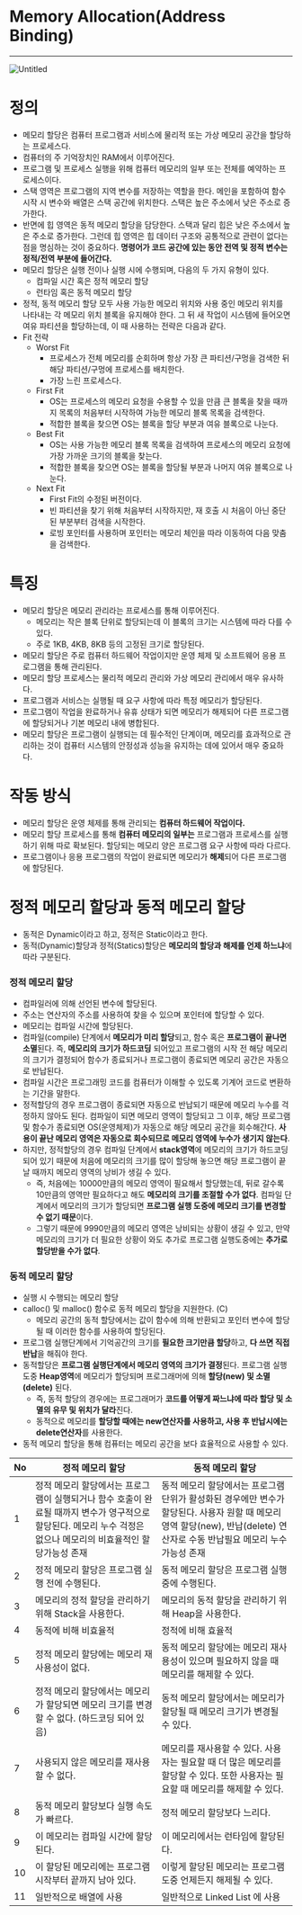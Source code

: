 # Memory Allocation(Address Binding)

---

![Untitled](Memory_Allocation(Address_Binding)/Untitled.png)

# 정의

- 메모리 할당은 컴퓨터 프로그램과 서비스에 물리적 또는 가상 메모리 공간을 할당하는 프로세스다.
- 컴퓨터의 주 기억장치인 RAM에서 이루어진다.
- 프로그램 및 프로세스 실행을 위해 컴퓨터 메모리의 일부 또는 전체를 예약하는 프로세스이다.
- 스택 영역은 프로그램의 지역 변수를 저장하는 역할을 한다. 메인을 포함하여 함수 시작 시 변수와 배열은 스택 공간에 위치한다. 스택은 높은 주소에서 낮은 주소로 증가한다.
- 반면에 힙 영역은 동적 메모리 할당을 담당한다. 스택과 달리 힙은 낮은 주소에서 높은 주소로 증가한다. 그런데 힙 영역은 힙 데이터 구조와 공통적으로 관련이 없다는 점을 명심하는 것이 중요하다. **명령어가 코드 공간에 있는 동안 전역 및 정적 변수는 정적/전역 부분에 들어간다.**
- 메모리 할당은 실행 전이나 실행 시에 수행되며, 다음의 두 가지 유형이 있다.
    - 컴파일 시간 혹은 정적 메모리 할당
    - 런타임 혹은 동적 메모리 할당
- 정적, 동적 메모리 할당 모두 사용 가능한 메모리 위치와 사용 중인 메모리 위치를 나타내는 각 메모리 위치 블록을 유지해야 한다. 그 뒤 새 작업이 시스템에 들어오면 여유 파티션을 할당하는데, 이 때 사용하는 전략은 다음과 같다.
- Fit 전략
    - Worst Fit
        - 프로세스가 전체 메모리를 순회하며 항상 가장 큰 파티션/구멍을 검색한 뒤 해당 파티션/구멍에 프로세스를 배치한다.
        - 가장 느린 프로세스다.
    - First Fit
        - OS는 프로세스의 메모리 요청을 수용할 수 있을 만큼 큰 블록을 찾을 때까지 목록의 처음부터 시작하여 가능한 메모리 블록 목록을 검색한다.
        - 적합한 블록을 찾으면 OS는 블록을 할당 부분과 여유 블록으로 나눈다.
    - Best Fit
        - OS는 사용 가능한 메모리 블록 목록을 검색하여 프로세스의 메모리 요청에 가장 가까운 크기의 블록을 찾는다.
        - 적합한 블록을 찾으면 OS는 블록을 할당될 부분과 나머지 여유 블록으로 나눈다.
    - Next Fit
        - First Fit의 수정된 버전이다.
        - 빈 파티션을 찾기 위해 처음부터 시작하지만, 재 호출 시 처음이 아닌 중단된 부분부터 검색을 시작한다.
        - 로빙 포인터를 사용하며 포인터는 메모리 체인을 따라 이동하여 다음 맞춤을 검색한다.

# 특징

- 메모리 할당은 메모리 관리라는 프로세스를 통해 이루어진다.
    - 메모리는 작은 블록 단위로 할당되는데 이 블록의 크기는 시스템에 따라 다를 수 있다.
    - 주로 1KB, 4KB, 8KB 등의 고정된 크기로 할당된다.
- 메모리 할당은 주로 컴퓨터 하드웨어 작업이지만 운영 체제 및 소프트웨어 응용 프로그램을 통해 관리된다.
- 메모리 할당 프로세스는 물리적 메모리 관리와 가상 메모리 관리에서 매우 유사하다.
- 프로그램과 서비스는 실행될 때 요구 사항에 따라 특정 메모리가 할당된다.
- 프로그램이 작업을 완료하거나 유휴 상태가 되면 메모리가 해제되어 다른 프로그램에 할당되거나 기본 메모리 내에 병합된다.
- 메모리 할당은 프로그램이 실행되는 데 필수적인 단계이며, 메모리를 효과적으로 관리하는 것이 컴퓨터 시스템의 안정성과 성능을 유지하는 데에 있어서 매우 중요하다.

# 작동 방식

- 메모리 할당은 운영 체제를 통해 관리되는 **컴퓨터 하드웨어 작업이다.**
- 메모리 할당 프로세스를 통해 **컴퓨터 메모리의 일부는** 프로그램과 프로세스를 실행하기 위해 따로 확보된다. 할당되는 메모리 양은 프로그램 요구 사항에 따라 다르다.
- 프로그램이나 응용 프로그램의 작업이 완료되면 메모리가 **해제**되어 다른 프로그램에 할당된다.

# 정적 메모리 할당과 동적 메모리 할당

- 동적은 Dynamic이라고 하고, 정적은 Static이라고 한다.
- 동적(Dynamic)할당과 정적(Statics)할당은 **메모리의 할당과 해제를 언제 하느냐**에 따라 구분된다.

### **정적 메모리 할당**

- 컴파일러에 의해 선언된 변수에 할당된다.
- 주소는 연산자의 주소를 사용하여 찾을 수 있으며 포인터에 할당할 수 있다.
- 메모리는 컴파일 시간에 할당된다.
- 컴파일(compile) 단계에서 **메모리가 미리 할당**되고, 함수 혹은 **프로그램이 끝나면 소멸**된다. 즉, **메모리의 크기가 하드코딩** 되어있고 프로그램의 시작 전 해당 메모리의 크기가 결정되어 함수가 종료되거나 프로그램이 종료되면 메모리 공간은 자동으로 반납된다.
- 컴파일 시간은 프로그래밍 코드를 컴퓨터가 이해할 수 있도록 기계어 코드로 변환하는 기간을 말한다.
- 정적할당의 경우 프로그램이 종료되면 자동으로 반납되기 때문에 메모리 누수를 걱정하지 않아도 된다. 컴파일이 되면 메모리 영역이 할당되고 그 이후, 해당 프로그램 및 함수가 종료되면 OS(운영체제)가 자동으로 해당 메모리 공간을 회수해간다. **사용이 끝난 메모리 영역은 자동으로 회수되므로 메모리 영역에 누수가 생기지 않는다**.
- 하지만, 정적할당의 경우 컴파일 단계에서 **stack영역**에 메모리의 크기가 하드코딩 되어 있기 때문에 처음에 메모리의 크기를 많이 할당해 놓으면 해당 프로그램이 끝날 때까지 메모리 영역의 낭비가 생길 수 있다.
    - 즉, 처음에는 10000만큼의 메모리 영역이 필요해서 할당했는데, 뒤로 갈수록 10만큼의 영역만 필요하다고 해도 **메모리의 크기를 조절할 수가 없다**. 컴파일 단계에서 메모리의 크기가 할당되면 **프로그램 실행 도중에 메모리 크기를 변경할 수 없기 때문**이다.
    - 그렇기 때문에 9990만큼의 메모리 영역은 낭비되는 상황이 생길 수 있고, 만약 메모리의 크기가 더 필요한 상황이 와도 추가로 프로그램 실행도중에는 **추가로 할당받을 수가 없다**.
    

### 동적 메모리 할당

- 실행 시 수행되는 메모리 할당
- calloc() 및 malloc() 함수로 동적 메모리 할당을 지원한다. (C)
    - 메모리 공간의 동적 할당에서는 값이 함수에 의해 반환되고 포인터 변수에 할당될 때 이러한 함수를 사용하여 할당된다.
- 프로그램 실행단계에서 기억공간의 크기를 **필요한 크기만큼 할당**하고, **다 쓰면 직접 반납**을 해줘야 한다.
- 동적할당은 **프로그램 실행단계에서 메모리 영역의 크기가 결정**된다. 프로그램 실행 도중 **Heap영역**에 메모리가 할당되며 프로그래머에 의해 **할당(new) 및 소멸(delete)** 된다.
    - 즉, 동적 할당의 경우에는 프로그래머가 **코드를 어떻게 짜느냐에 따라 할당 및 소멸의 유무 및 위치가 달라**진다.
    - 동적으로 메모리를 **할당할 때에는 new연산자를 사용하고, 사용 후 반납시에는 delete연산자**를 사용한다.
- 동적 메모리 할당을 통해 컴퓨터는 메모리 공간을 보다 효율적으로 사용할 수 있다.

| No | 정적 메모리 할당 | 동적 메모리 할당 |
|----| --- | --- |
| 1  | 정적 메모리 할당에서는 프로그램이 실행되거나 함수 호출이 완료될 때까지 변수가 영구적으로 할당된다. 메모리 누수 걱정은 없으나 메모리의 비효율적인 할당가능성 존재 | 동적 메모리 할당에서는 프로그램 단위가 활성화된 경우에만 변수가 할당된다. 사용자 원할 때 메모리영역 할당(new), 반납(delete) 연산자로 수동 반납필요 메모리 누수 가능성 존재 |
| 2  | 정적 메모리 할당은 프로그램 실행 전에 수행된다. | 동적 메모리 할당은 프로그램 실행 중에 수행된다. |
| 3  | 메모리의 정적 할당을 관리하기 위해 Stack을 사용한다. | 메모리의 동적 할당을 관리하기 위해 Heap을 사용한다. |
| 4  | 동적에 비해 비효율적 | 정적에 비해 효율적 |
| 5  | 정적 메모리 할당에는 메모리 재사용성이 없다. | 동적 메모리 할당에는 메모리 재사용성이 있으며 필요하지 않을 때 메모리를 해제할 수 있다. |
| 6  | 정적 메모리 할당에서는 메모리가 할당되면 메모리 크기를 변경할 수 없다. (하드코딩 되어 있음) | 동적 메모리 할당에서는 메모리가 할당될 때 메모리 크기가 변경될 수 있다. |
| 7  | 사용되지 않은 메모리를 재사용할 수 없다. | 메모리를 재사용할 수 있다. 사용자는 필요할 때 더 많은 메모리를 할당할 수 있다. 또한 사용자는 필요할 때 메모리를 해제할 수 있다. |
| 8  | 동적 메모리 할당보다 실행 속도가 빠르다. | 정적 메모리 할당보다 느리다. |
| 9  | 이 메모리는 컴파일 시간에 할당된다. | 이 메모리에서는 런타임에 할당된다. |
| 10 | 이 할당된 메모리에는 프로그램 시작부터 끝까지 남아 있다. | 이렇게 할당된 메모리는 프로그램 도중 언제든지 해제될 수 있다. |
| 11 | 일반적으로 배열에 사용 | 일반적으로 Linked List 에 사용 |
